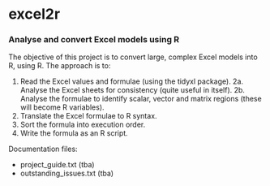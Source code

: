 # excel2r

### Analyse and convert Excel models using R

The objective of this project is to convert large, complex Excel models into R, using R. The approach is to:

1. Read the Excel values and formulae (using the tidyxl package).
2a. Analyse the Excel sheets for consistency (quite useful in itself).
2b. Analyse the formulae to identify scalar, vector and matrix regions (these will become R variables).
3. Translate the Excel formulae to R syntax.
4. Sort the formula into execution order.
5. Write the formula as an R script.

Documentation files:

* project_guide.txt (tba)
* outstanding_issues.txt (tba)

